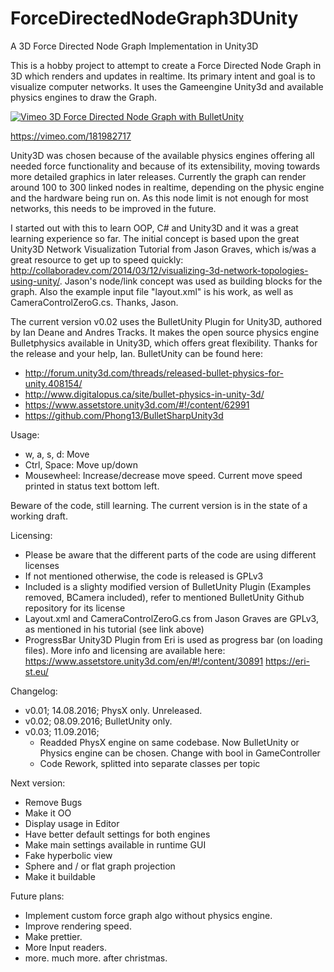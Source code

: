 # ForceDirectedNodeGraph3DUnity
A 3D Force Directed Node Graph Implementation in Unity3D

This is a hobby project to attempt to create a Force Directed Node Graph in 3D which renders and updates in realtime. Its primary intent and goal is to visualize computer networks. It uses the Gameengine Unity3d and available physics engines to draw the Graph.

[![Vimeo 3D Force Directed Node Graph with BulletUnity](https://i.vimeocdn.com/video/590726525_590x332.jpg)](https://vimeo.com/181982717 "3D Force Directed Node Graph with BulletUnity")

https://vimeo.com/181982717

Unity3D was chosen because of the available physics engines offering all needed force functionality and because of its extensibility, moving towards more detailed graphics in later releases. Currently the graph can render around 100 to 300 linked nodes  in realtime, depending on the physic engine and the hardware being run on. As this node limit is not enough for most networks, this needs to be improved in the future.

I started out with this to learn OOP, C# and Unity3D and it was a great learning experience so far. The initial concept is based upon the great Unity3D Network Visualization Tutorial from Jason Graves, which is/was a great resource to get up to speed quickly: http://collaboradev.com/2014/03/12/visualizing-3d-network-topologies-using-unity/. Jason's node/link concept was used as building blocks for the graph. Also the example input file "layout.xml" is his work, as well as CameraControlZeroG.cs. Thanks, Jason.

The current version v0.02 uses the BulletUnity Plugin for Unity3D, authored by Ian Deane and Andres Tracks. It makes the open source physics engine Bulletphysics available in Unity3D, which offers great flexibility. Thanks for the release and your help, Ian. BulletUnity can be found here:
- http://forum.unity3d.com/threads/released-bullet-physics-for-unity.408154/
- http://www.digitalopus.ca/site/bullet-physics-in-unity-3d/
- https://www.assetstore.unity3d.com/#!/content/62991
- https://github.com/Phong13/BulletSharpUnity3d


Usage:
- w, a, s, d: Move
- Ctrl, Space: Move up/down
- Mousewheel: Increase/decrease move speed. Current move speed printed in status text bottom left.

Beware of the code, still learning. The current version is in the state of a working draft.


Licensing:
- Please be aware that the different parts of the code are using different licenses
- If not mentioned otherwise, the code is released is GPLv3
- Included is a slighty modified version of BulletUnity Plugin (Examples removed, BCamera included), refer to mentioned BulletUnity Github repository for its license
- Layout.xml and CameraControlZeroG.cs from Jason Graves are GPLv3, as mentioned in his tutorial (see link above)
- ProgressBar Unity3D Plugin from Eri is used as progress bar (on loading files). More info and licensing are available here:
      https://www.assetstore.unity3d.com/en/#!/content/30891
      https://eri-st.eu/

Changelog:
- v0.01; 14.08.2016; PhysX only. Unreleased.
- v0.02; 08.09.2016; BulletUnity only.
- v0.03; 11.09.2016; 
	- Readded PhysX engine on same codebase. Now BulletUnity or Physics engine can be chosen. Change with bool in GameController
	- Code Rework, splitted into separate classes per topic


Next version:
- Remove Bugs
- Make it OO
- Display usage in Editor
- Have better default settings for both engines
- Make main settings available in runtime GUI
- Fake hyperbolic view
- Sphere and / or flat graph projection
- Make it buildable


Future plans:
- Implement custom force graph algo without physics engine.
- Improve rendering speed.
- Make prettier. 
- More Input readers.
- more. much more. after christmas.
